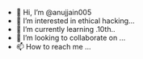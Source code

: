 - 👋 Hi, I’m @anujjain005
- 👀 I’m interested in ethical hacking...
- 🌱 I’m currently learning .10th..
- 💞️ I’m looking to collaborate on ...
- 📫 How to reach me ...

<!---
anujjain005/anujjain005 is a ✨ special ✨ repository because its `README.md` (this file) appears on your GitHub profile.
You can click the Preview link to take a look at your changes.
--->
